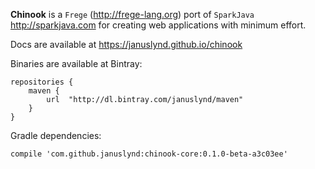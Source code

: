 **Chinook** is a `Frege` (http://frege-lang.org) port of
  `SparkJava` http://sparkjava.com for creating web applications with
  minimum effort.

Docs are available at https://januslynd.github.io/chinook

Binaries are available at Bintray:

    repositories {
        maven {
            url  "http://dl.bintray.com/januslynd/maven"
        }
    }

Gradle dependencies:

    compile 'com.github.januslynd:chinook-core:0.1.0-beta-a3c03ee'
